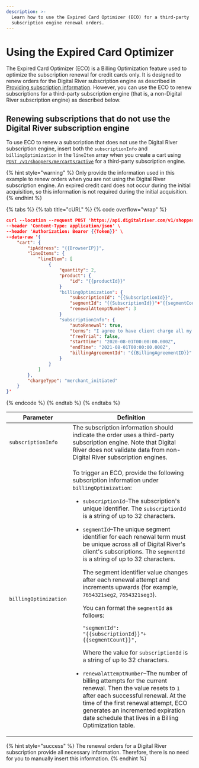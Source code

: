 ```yaml
---
description: >-
  Learn how to use the Expired Card Optimizer (ECO) for a third-party
  subscription engine renewal orders.
---
```


# Using the Expired Card Optimizer

The Expired Card Optimizer (ECO) is a Billing Optimization feature used to optimize the subscription renewal for credit cards only. It is designed to renew orders for the Digital River subscription engine as described in [Providing subscription information](../../shopper-apis/cart/creating-or-updating-a-cart/providing-subscription-information.md). However, you can use the ECO to renew subscriptions for a third-party subscription engine (that is, a non-Digital River subscription engine) as described below.

## Renewing subscriptions that do not use the Digital River subscription engine

To use ECO to renew a subscription that does not use the Digital River subscription engine, insert both the `subscriptionInfo` and `billingOptimization` in the `lineItem` array when you create a cart using [`POST /v1/shoppers/me/carts/active`](https://www.digitalriver.com/docs/commerce-api-reference/#tag/Third-Party-Subscription-Engine-Support/paths/\~1v1\~1shoppers\~1me\~1carts\~1active%20\(subscriptionInfo\)/post) for a third-party subscription engine.

{% hint style="warning" %}
Only provide the information used in this example to renew orders when you are not using the Digital River subscription engine. An expired credit card does not occur during the initial acquisition, so this information is not required during the initial acquisition.&#x20;
{% endhint %}

{% tabs %}
{% tab title="cURL" %}
{% code overflow="wrap" %}
```json
curl --location --request POST 'https://api.digitalriver.com/v1/shoppers/me/carts/active' \
--header 'Content-Type: application/json' \
--header 'Authorization: Bearer {{Token}}' \
--data-raw '{
    "cart": {
        "ipAddress": "{{BrowserIP}}",
        "lineItems": {
            "lineItem": [
                {
                    "quantity": 2,
                    "product": {
                        "id": "{{productId}}"
                    }
                    "billingOptimization": {
                        "subscriptionId": "{{SubscriptionId}}",
                        "segmentId": "{{SubscriptionId}}"+"{{segmentCount}}",
                        "renewalAttemptNumber": 3
                    }
                    "subscriptionInfo": {
                        "autoRenewal": true,
                        "terms": "I agree to have client charge all my future bills on this card",
                        "freeTrial": false,
                        "startTime": "2020-08-01T00:00:00.000Z",
                        "endTime": "2021-08-01T00:00:00.000Z",
                        "billingAgreementId": "{{BillingAgreementID}}"
                    }
                }
            ]
        },
        "chargeType": "merchant_initiated"
    }
}'
```
{% endcode %}
{% endtab %}
{% endtabs %}

| Parameter             | Definition                                                                                                                                                                                                                                                                                                                                                                                                                                                                                                                                                                                                                                                                                                                                                                                                                                                                                                                                                                                                                                                                                                                                                                                                                  |
| --------------------- | --------------------------------------------------------------------------------------------------------------------------------------------------------------------------------------------------------------------------------------------------------------------------------------------------------------------------------------------------------------------------------------------------------------------------------------------------------------------------------------------------------------------------------------------------------------------------------------------------------------------------------------------------------------------------------------------------------------------------------------------------------------------------------------------------------------------------------------------------------------------------------------------------------------------------------------------------------------------------------------------------------------------------------------------------------------------------------------------------------------------------------------------------------------------------------------------------------------------------- |
| `subscriptionInfo`    | The subscription information should indicate the order uses a third-party subscription engine. Note that Digital River does not validate data from non-Digital River subscription engines.                                                                                                                                                                                                                                                                                                                                                                                                                                                                                                                                                                                                                                                                                                                                                                                                                                                                                                                                                                                                                                  |
| `billingOptimization` | <p>To trigger an ECO, provide the following subscription information under <code>billingOptimization</code>: </p><ul><li><code>subscriptionId</code>–The subscription's unique identifier. The <code>subscriptionId</code> is a string of up to 32 characters.</li><li><p><code>segmentId</code>–The unique segment identifier for each renewal term must be unique across all of Digital River's client's subscriptions. The <code>segmentId</code> is a string of up to 32 characters. </p><p>The segment identifier value changes after each renewal attempt and increments upwards (for example, <code>7654321seg2</code>, <code>7654321seg3</code>). </p><p>You can format the <code>segmentId</code> as follows:</p><p><code>"segmentId": "{{subscriptionId}}"+{{segmentCount}}",</code></p><p>Where the value for <code>subscriptionId</code> is a string of up to 32 characters.</p></li><li><code>renewalAttemptNumber</code>–The number of billing attempts for the current renewal. Then the value resets to <code>1</code> after each successful renewal. At the time of the first renewal attempt, ECO generates an incremented expiration date schedule that lives in a Billing Optimization table.</li></ul> |

{% hint style="success" %}
The renewal orders for a Digital River subscription provide all necessary information. Therefore, there is no need for you to manually insert this information.
{% endhint %}

